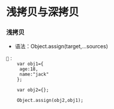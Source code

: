 # 浅拷贝与深拷贝
### 浅拷贝
- 语法：Object.assign(target,...sources)
```
🌰：
    var obj1={
     age:18,
     name:"jack"
    };

    var obj2={};

    Object.assign(obj2,obj1);
    
```
